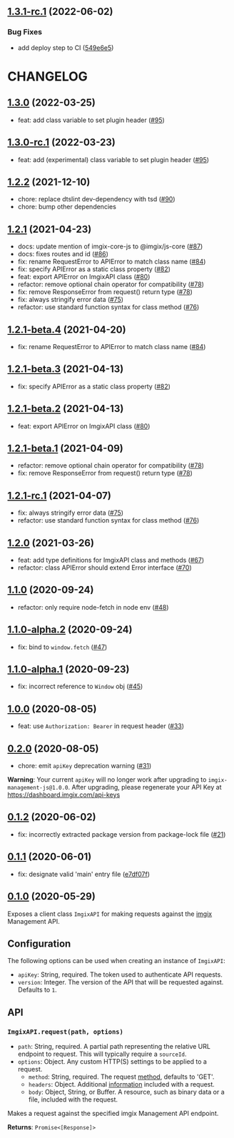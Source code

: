 ## [1.3.1-rc.1](https://github.com/imgix/imgix-management-js/compare/v1.3.0...v1.3.1-rc.1) (2022-06-02)


### Bug Fixes

* add deploy step to CI ([549e6e5](https://github.com/imgix/imgix-management-js/commit/549e6e54a54fb02c442e4706b679c0490eb3c75e))

# CHANGELOG

## [1.3.0](https://github.com/imgix/imgix-management-js/compare/v1.2.2...v1.3.0) (2022-03-25)

* feat: add class variable to set plugin header ([#95](https://github.com/imgix/imgix-management-js/pull/95))

## [1.3.0-rc.1](https://github.com/imgix/imgix-management-js/compare/v1.2.2...v1.3.0-rc.1) (2022-03-23)

* feat: add (experimental) class variable to set plugin header ([#95](https://github.com/imgix/imgix-management-js/pull/95))

## [1.2.2](https://github.com/imgix/imgix-management-js/compare/v1.2.1...v1.2.2) (2021-12-10)

* chore: replace dtslint dev-dependency with tsd ([#90](https://github.com/imgix/imgix-management-js/pull/90))
* chore: bump other dependencies

## [1.2.1](https://github.com/imgix/imgix-management-js/compare/v1.2.0...v1.2.1) (2021-04-23)

* docs: update mention of imgix-core-js to @imgix/js-core ([#87](https://github.com/imgix/imgix-management-js/pull/87))
* docs: fixes routes and id ([#86](https://github.com/imgix/imgix-management-js/pull/86))
* fix: rename RequestError to APIError to match class name ([#84](https://github.com/imgix/imgix-management-js/pull/84))
* fix: specify APIError as a static class property ([#82](https://github.com/imgix/imgix-management-js/pull/82))
* feat: export APIError on ImgixAPI class ([#80](https://github.com/imgix/imgix-management-js/pull/80))
* refactor: remove optional chain operator for compatibility ([#78](https://github.com/imgix/imgix-management-js/pull/78))
* fix: remove ResponseError from request() return type ([#78](https://github.com/imgix/imgix-management-js/pull/78))
* fix: always stringify error data ([#75](https://github.com/imgix/imgix-management-js/pull/75))
* refactor: use standard function syntax for class method ([#76](https://github.com/imgix/imgix-management-js/pull/76))

## [1.2.1-beta.4](https://github.com/imgix/imgix-management-js/compare/v1.2.1-beta.3...v1.2.1-beta.4) (2021-04-20)

* fix: rename RequestError to APIError to match class name ([#84](https://github.com/imgix/imgix-management-js/pull/84))

## [1.2.1-beta.3](https://github.com/imgix/imgix-management-js/compare/v1.2.1-beta.2...v1.2.1-beta.3) (2021-04-13)

* fix: specify APIError as a static class property ([#82](https://github.com/imgix/imgix-management-js/pull/82))

## [1.2.1-beta.2](https://github.com/imgix/imgix-management-js/compare/v1.2.1-beta.1...v1.2.1-beta.2) (2021-04-13)

* feat: export APIError on ImgixAPI class ([#80](https://github.com/imgix/imgix-management-js/pull/80))

## [1.2.1-beta.1](https://github.com/imgix/imgix-management-js/compare/v1.2.1-rc.1...v1.2.1-beta.1) (2021-04-09)

* refactor: remove optional chain operator for compatibility ([#78](https://github.com/imgix/imgix-management-js/pull/78))
* fix: remove ResponseError from request() return type ([#78](https://github.com/imgix/imgix-management-js/pull/78))

## [1.2.1-rc.1](https://github.com/imgix/imgix-management-js/compare/v1.2.0...v1.2.1-rc.1) (2021-04-07)

* fix: always stringify error data ([#75](https://github.com/imgix/imgix-management-js/pull/75))
* refactor: use standard function syntax for class method ([#76](https://github.com/imgix/imgix-management-js/pull/76))

## [1.2.0](https://github.com/imgix/imgix-management-js/compare/v1.1.0...v1.2.0) (2021-03-26)

* feat: add type definitions for ImgixAPI class and methods ([#67](https://github.com/imgix/imgix-management-js/pull/67))
* refactor: class APIError should extend Error interface ([#70](https://github.com/imgix/imgix-management-js/pull/70))

## [1.1.0](https://github.com/imgix/imgix-management-js/compare/v1.1.0-alpha.2...v1.1.0) (2020-09-24)

* refactor: only require node-fetch in node env ([#48](https://github.com/imgix/imgix-management-js/pull/48))

## [1.1.0-alpha.2](https://github.com/imgix/imgix-management-js/compare/v1.1.0-alpha.1...v1.1.0-alpha.2) (2020-09-24)

* fix: bind to `window.fetch` ([#47](https://github.com/imgix/imgix-management-js/pull/47))

## [1.1.0-alpha.1](https://github.com/imgix/imgix-management-js/compare/v1.0.0...v1.1.0-alpha.1) (2020-09-23)

* fix: incorrect reference to `Window` obj ([#45](https://github.com/imgix/imgix-management-js/pull/45))

## [1.0.0](https://github.com/imgix/imgix-management-js/compare/v0.2.0...v1.0.0) (2020-08-05)

* feat: use `Authorization: Bearer` in request header ([#33](https://github.com/imgix/imgix-management-js/pull/33))

## [0.2.0](https://github.com/imgix/imgix-management-js/compare/v0.1.2...v0.2.0) (2020-08-05)

* chore: emit `apiKey` deprecation warning ([#31](https://github.com/imgix/imgix-management-js/pull/31))

**Warning**: Your current `apiKey` will no longer work after upgrading to `imgix-management-js@1.0.0`. After upgrading, please regenerate your API Key at https://dashboard.imgix.com/api-keys

## [0.1.2](https://github.com/imgix/imgix-management-js/compare/v0.1.1...v0.1.2) (2020-06-02)

* fix: incorrectly extracted package version from package-lock file ([#21](https://github.com/imgix/imgix-management-js/pull/21))

## [0.1.1](https://github.com/imgix/imgix-management-js/compare/v0.1.0...v0.1.1) (2020-06-01)

* fix: designate valid 'main' entry file ([e7df07f](https://github.com/imgix/imgix-management-js/commit/e7df07ffbc98590cbb63067887b87fd4cc1cb346))

## [0.1.0](https://github.com/imgix/imgix-management-js/compare/main...v0.1.0) (2020-05-29)

Exposes a client class `ImgixAPI` for making requests against the [imgix](https://www.imgix.com/) Management API.

## Configuration

The following options can be used when creating an instance of `ImgixAPI`:

* `apiKey`: String, required. The token used to authenticate API requests.
* `version`: Integer. The version of the API that will be requested against. Defaults to `1`.

## API

### `ImgixAPI.request(path, options)`

* `path`: String, required. A partial path representing the relative URL endpoint to request. This will typically require a `sourceId`.
* `options`: Object. Any custom HTTP(S) settings to be applied to a request.
  * `method`: String, required. The request [method](https://developer.mozilla.org/en-US/docs/Web/HTTP/Methods), defaults to 'GET'.
  * `headers`: Object. Additional [information](https://developer.mozilla.org/en-US/docs/Web/HTTP/Headers) included with a request.
  * `body`: Object, String, or Buffer. A resource, such as binary data or a file, included with the request.

Makes a request against the specified imgix Management API endpoint.

**Returns**: `Promise<[Response]>`
